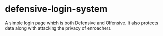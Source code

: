 # defensive-login-system
A simple login page which is both Defensive and Offensive. It also protects data along with attacking the privacy of enroachers.
